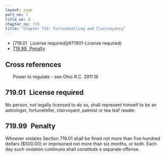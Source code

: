 ```yaml
---
layout: page
part_no: 7
title_no: 0
chapter_no: 719
title: "Chapter 719: Fortunetelling and Clairvoyancy"
---
```


* [719.01   License required](#71901-License required)
* [719.99   Penalty](#71999-Penalty)

## Cross references

      Power to regulate - see Ohio R.C. 2911.16

## 719.01   License required

No person, not legally licensed to do so, shall represent himself to be an
astrologer, fortuneteller, clairvoyant, palmist or tea leaf reader.

## 719.99   Penalty

Whoever violates Section 719.01 shall be fined not more than five hundred dollars ($500.00) or
imprisoned not more than six months, or both. Each day such violation continues
shall constitute a separate offense.
